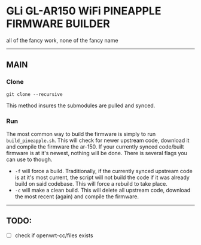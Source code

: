 # GLi GL-AR150 WiFi PINEAPPLE FIRMWARE BUILDER

all of the fancy work, none of the fancy name

---

## MAIN

### Clone

```
git clone --recursive
```
This method insures the submodules are pulled and synced.

### Run

The most common way to build the firmware is simply to run `build_pineapple.sh`. This will check for newer upstream code, download it and compile the firmware the ar-150. If your currently synced code/built firmware is at it's newest, nothing will be done. 
There is several flags you can use to though. 
- `-f` will force a build. Traditionally, if the currently synced upstream code is at it's most current, the script will not build the code if it was already build on said codebase. This will force a rebuild to take place. 
- `-c` will make a clean build. This will delete all upstream code, download the most recent (again) and compile the firmware. 

---

## TODO:

- [ ] check if openwrt-cc/files exists
